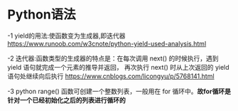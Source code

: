 # Python语法

-1 yield的用法:使函数变为生成器,即迭代器
   https://www.runoob.com/w3cnote/python-yield-used-analysis.html
   
-2 迭代器:函数类型的生成器的特点是：在每次调用 next() 的时候执行，遇到 yield 语句就完成一个元素的推导并返回，
   再次执行 next() 时从上次返回的 yield 语句处继续向后执行
   https://www.cnblogs.com/licongyu/p/5768141.html

-3 python range() 函数可创建一个整数列表，一般用在 for 循环中。**故for循环是针对一个已经初始化之后的列表进行循环的**